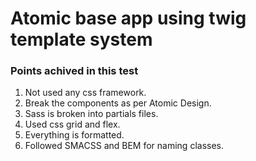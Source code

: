 # Atomic base app using twig template system

### Points achived in this test
1) Not used any css framework.
2) Break the components as per Atomic Design.
3) Sass is broken into partials files.
4) Used css grid and flex.
5) Everything is formatted.
6) Followed SMACSS and BEM for naming classes.
